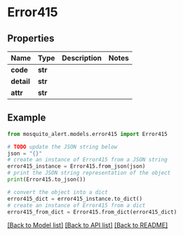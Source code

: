 # Error415


## Properties

Name | Type | Description | Notes
------------ | ------------- | ------------- | -------------
**code** | **str** |  | 
**detail** | **str** |  | 
**attr** | **str** |  | 

## Example

```python
from mosquito_alert.models.error415 import Error415

# TODO update the JSON string below
json = "{}"
# create an instance of Error415 from a JSON string
error415_instance = Error415.from_json(json)
# print the JSON string representation of the object
print(Error415.to_json())

# convert the object into a dict
error415_dict = error415_instance.to_dict()
# create an instance of Error415 from a dict
error415_from_dict = Error415.from_dict(error415_dict)
```
[[Back to Model list]](../README.md#documentation-for-models) [[Back to API list]](../README.md#documentation-for-api-endpoints) [[Back to README]](../README.md)


